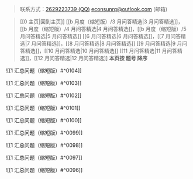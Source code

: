 > 联系方式：<a href="https://qm.qq.com/q/iA1sKuakak">2629223739 (QQ)</a> <a href="mailto:econsunrq@outlook.com">econsunrq@outlook.com (邮箱)</a>

> [[0 主页|回到主页]]
> [[b 月度（缩短版）/3 月问答精选|3 月问答精选]]，[[b 月度（缩短版）/4 月问答精选|4 月问答精选]]，[[b 月度（缩短版）/5 月问答精选|5 月问答精选]]
> [[6 月问答精选|6 月问答精选]]，[[7 月问答精选|7 月问答精选]]，[[8 月问答精选|8 月问答精选]]
> [[9 月问答精选|9 月问答精选]]，[[10 月问答精选|10 月问答精选]]
> [[11 月问答精选|11 月问答精选]]，[[12 月问答精选|12 月问答精选]]
> **本页按 题号 降序**

![[1 汇总问题（缩短版）#^0104]]

![[1 汇总问题（缩短版）#^0103]]

![[1 汇总问题（缩短版）#^0102]]

![[1 汇总问题（缩短版）#^0101]]

![[1 汇总问题（缩短版）#^0100]]

![[1 汇总问题（缩短版）#^0099]]

![[1 汇总问题（缩短版）#^0098]]

![[1 汇总问题（缩短版）#^0097]]

![[1 汇总问题（缩短版）#^0096]]